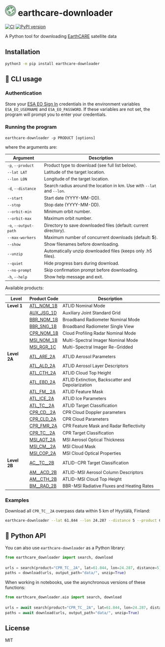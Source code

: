 # <img src="logo.png" width="35px"> earthcare-downloader

[![CI](https://github.com/actris-cloudnet/earthcare-downloader/actions/workflows/test.yml/badge.svg)](https://github.com/actris-cloudnet/earthcare-downloader/actions/workflows/test.yml)
[![PyPI version](https://badge.fury.io/py/earthcare-downloader.svg)](https://badge.fury.io/py/earthcare-downloader)

A Python tool for downloading [EarthCARE](https://earth.esa.int/eogateway/missions/earthcare) satellite data

## Installation

```bash
python3 -m pip install earthcare-downloader
```

## :penguin: CLI usage

### Authentication

Store your [ESA EO Sign In](https://eoiam-idp.eo.esa.int/) credentials in the environment variables `ESA_EO_USERNAME` and `ESA_EO_PASSWORD`.
If these variables are not set, the program will prompt you to enter your credentials.

### Running the program

```
earthcare-downloader -p PRODUCT [options]
```

where the arguments are:

| Argument              | Description                                                            |
| --------------------- | ---------------------------------------------------------------------- |
| `-p`, `--product`     | Product type to download (see full list below).                        |
| `--lat LAT`           | Latitude of the target location.                                       |
| `--lon LON`           | Longitude of the target location.                                      |
| `-d`, `--distance`    | Search radius around the location in km. Use with `--lat` and `--lon`. |
| `--start`             | Start date (YYYY-MM-DD).                                               |
| `--stop`              | Stop date (YYYY-MM-DD).                                                |
| `--orbit-min`         | Minimum orbit number.                                                  |
| `--orbit-max`         | Maximum orbit number.                                                  |
| `-o`, `--output-path` | Directory to save downloaded files (default: current directory).       |
| `--max-workers`       | Maximum number of concurrent downloads (default: **5**).               |
| `--show`              | Show filenames before downloading.                                     |
| `--unzip`             | Automatically unzip downloaded files (keeps only .h5 files).           |
| `--quiet`             | Hide progress bars during download.                                    |
| `--no-prompt`         | Skip confirmation prompt before downloading.                           |
| `-h`, `--help`        | Show help message and exit.                                            |

Available products:

| Level        | Product Code                                                                   | Description                                      |
| ------------ | ------------------------------------------------------------------------------ | ------------------------------------------------ |
| **Level 1**  | [ATL_NOM_1B](https://earthcarehandbook.earth.esa.int/catalogue/atl_nom_1b)     | ATLID Nominal Mode                               |
|              | [AUX_JSG_1D](https://earthcarehandbook.earth.esa.int/catalogue/aux_jsg_1d)     | Auxiliary Joint Standard Grid                    |
|              | [BBR_NOM_1B](https://earthcarehandbook.earth.esa.int/catalogue/bbr_nom_1b)     | Broadband Radiometer Nominal Mode                |
|              | [BBR_SNG_1B](https://earthcarehandbook.earth.esa.int/catalogue/bbr_sng_1b)     | Broadband Radiometer Single View                 |
|              | [CPR_NOM_1B](https://earthcarehandbook.earth.esa.int/catalogue/cpr_nom_1b)     | Cloud Profiling Radar Nominal Mode               |
|              | [MSI_NOM_1B](https://earthcarehandbook.earth.esa.int/catalogue/msi_nom_1b)     | Multi-Spectral Imager Nominal Mode               |
|              | [MSI_RGR_1C](https://earthcarehandbook.earth.esa.int/catalogue/msi_rgr_1c)     | Multi-Spectral Imager Re-Gridded                 |
| **Level 2A** | [ATL_ARE_2A](https://earthcarehandbook.earth.esa.int/catalogue/atl_aer_2a)     | ATLID Aerosol Parameters                         |
|              | [ATL_ALD_2A](https://earthcarehandbook.earth.esa.int/catalogue/atl_ald_2a)     | ATLID Aerosol Layer Descriptors                  |
|              | [ATL_CTH_2A](https://earthcarehandbook.earth.esa.int/catalogue/am__cth_2b)     | ATLID Cloud Top Height                           |
|              | [ATL_EBD_2A](https://earthcarehandbook.earth.esa.int/catalogue/atl_ebd_2a)     | ATLID Extinction, Backscatter and Depolarization |
|              | [ATL_FM\_\_2A](https://earthcarehandbook.earth.esa.int/catalogue/atl_fm__2a)   | ATLID Feature Mask                               |
|              | [ATL_ICE_2A](https://earthcarehandbook.earth.esa.int/catalogue/atl_ice_2a)     | ATLID Ice Parameters                             |
|              | [ATL_TC\_\_2A](https://earthcarehandbook.earth.esa.int/catalogue/ac__tc__2b)   | ATLID Target Classification                      |
|              | [CPR_CD\_\_2A](https://earthcarehandbook.earth.esa.int/catalogue/cpr_cd__2a)   | CPR Cloud Doppler parameters                     |
|              | [CPR_CLD_2A](https://earthcarehandbook.earth.esa.int/catalogue/cpr_cld_2a)     | CPR Cloud Parameters                             |
|              | [CPR_FMR_2A](https://earthcarehandbook.earth.esa.int/catalogue/cpr_fmr_2a)     | CPR Feature Mask and Radar Reflectivity          |
|              | [CPR_TC\_\_2A](https://earthcarehandbook.earth.esa.int/catalogue/cpr_tc__2a)   | CPR Target Classification                        |
|              | [MSI_AOT_2A](https://earthcarehandbook.earth.esa.int/catalogue/msi_aot_2a)     | MSI Aerosol Optical Thickness                    |
|              | [MSI_CM\_\_2A](https://earthcarehandbook.earth.esa.int/catalogue/msi_cm__2a)   | MSI Cloud Mask                                   |
|              | [MSI_COP_2A](https://earthcarehandbook.earth.esa.int/catalogue/msi_cop_2a)     | MSI Cloud Optical Properties                     |
| **Level 2B** | [AC\_\_TC\_\_2B](https://earthcarehandbook.earth.esa.int/catalogue/ac__tc__2b) | ATLID-CPR Target Classification                  |
|              | [AM\_\_ACD_2B](https://earthcarehandbook.earth.esa.int/catalogue/am__acd_2b)   | ATLID-MSI Aerosol Column Descriptors             |
|              | [AM\_\_CTH_2B](https://earthcarehandbook.earth.esa.int/catalogue/am__cth_2b)   | ATLID-MSI Cloud Top Height                       |
|              | [BM\_\_RAD_2B](https://earthcarehandbook.earth.esa.int/catalogue/bm__rad_2b)   | BBR-MSI Radiative Fluxes and Heating Rates       |

### Examples

Download all `CPR_TC__2A` overpass data within 5 km of Hyytiälä, Finland:

```bash
earthcare-downloader --lat 61.844 --lon 24.287 --distance 5 --product CPR_TC__2A
```

## :snake: Python API

You can also use `earthcare-downloader` as a Python library:

```python
from earthcare_downloader import search, download

urls = search(product="CPR_TC__2A", lat=61.844, lon=24.287, distance=5)
paths = download(urls, output_path="data/", unzip=True)
```

When working in notebooks, use the asynchronous versions of these functions:

```python
from earthcare_downloader.aio import search, download

urls = await search(product="CPR_TC__2A", lat=61.844, lon=24.287, distance=5)
paths = await download(urls, output_path="data/", unzip=True)
```

## License

MIT
